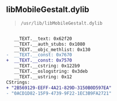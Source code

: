 ## libMobileGestalt.dylib

> `/usr/lib/libMobileGestalt.dylib`

```diff

   __TEXT.__text: 0x62f20
   __TEXT.__auth_stubs: 0x1080
   __TEXT.__objc_methlist: 0x130
-  __TEXT.__const: 0x7670
+  __TEXT.__const: 0x7570
   __TEXT.__cstring: 0x122b9
   __TEXT.__oslogstring: 0x3deb
   __TEXT.__ustring: 0x12
CStrings:
+ "2B569129-EEFF-4A21-829D-3150B0D597EA"
- "0ACD1D82-15F9-4739-9F22-1EC3B9FA2721"

```
